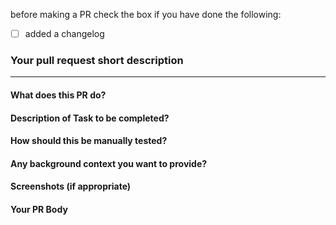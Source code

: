 before making a PR check the box if you have done the following:
- [ ] added a changelog

### Your pull request short description

-----------------


#### What does this PR do?

>

#### Description of Task to be completed?

>

#### How should this be manually tested?

>

#### Any background context you want to provide?

>

#### Screenshots (if appropriate)

#### Your PR Body

>